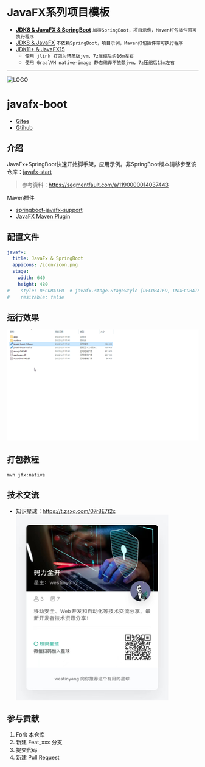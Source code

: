 # JavaFX系列项目模板
- **[JDK8 & JavaFX & SpringBoot](https://gitee.com/westinyang/javafx-boot)** `加持SpringBoot，项目示例，Maven打包插件带可执行程序`
- [JDK8 & JavaFX](https://gitee.com/westinyang/javafx-start) `不依赖SpringBoot，项目示例，Maven打包插件带可执行程序`
- [JDK11+ & JavaFX15](https://gitee.com/westinyang/javafx-jdk11-start)  
    - `使用 jlink 打包为精简版jvm，7z压缩后约16m左右`
    - `使用 GraalVM native-image 静态编译不依赖jvm，7z压缩后13m左右`

---

![LOGO](./src/main/resources/icon/icon.png)

# javafx-boot

- [Gitee](https://gitee.com/westinyang/javafx-boot) 
- [Gtihub](https://github.com/westinyang/javafx-boot)

## 介绍
JavaFx+SpringBoot快速开始脚手架，应用示例。非SpringBoot版本请移步至该仓库：[javafx-start](https://gitee.com/westinyang/javafx-start)

> 参考资料：https://segmentfault.com/a/1190000014037443

Maven插件
- [springboot-javafx-support](https://github.com/roskenet/springboot-javafx-support)
- [JavaFX Maven Plugin](https://github.com/javafx-maven-plugin/javafx-maven-plugin)

## 配置文件
```yaml
javafx:
  title: JavaFx & SpringBoot
  appicons: /icon/icon.png
  stage:
    width: 640
    height: 480
#    style: DECORATED  # javafx.stage.StageStyle [DECORATED, UNDECORATED, TRANSPARENT, UTILITY, UNIFIED]
#    resizable: false
```

## 运行效果

![截图](./screenshot/03.gif)

## 打包教程

`mvn jfx:native`

## 技术交流

- 知识星球：https://t.zsxq.com/07r8E7t2c  
<a href="https://t.zsxq.com/07r8E7t2c"><img src="./screenshot/3.jpg" width="400"></a>

## 参与贡献

1. Fork 本仓库
2. 新建 Feat_xxx 分支
3. 提交代码
4. 新建 Pull Request
